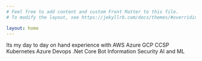 ```yaml
---
# Feel free to add content and custom Front Matter to this file.
# To modify the layout, see https://jekyllrb.com/docs/themes/#overriding-theme-defaults

layout: home
---
```

Its my day to day on hand experience with
 AWS
 Azure
 GCP
 CCSP
 Kubernetes
 Azure Devops
 .Net Core
 Bot 
 Information Security 
 AI and ML
 
